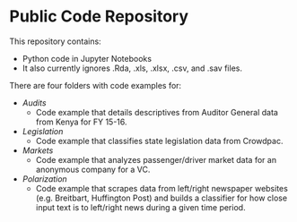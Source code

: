 # Public Code Repository

This repository contains:
- Python code in Jupyter Notebooks
- It also currently ignores .Rda, .xls, .xlsx, .csv, and .sav files.

There are four folders with code examples for:
- *Audits*
	- Code example that details descriptives from Auditor General data from Kenya for FY 15-16. 
- *Legislation*
	- Code example that classifies state legislation data from Crowdpac.
- *Markets*
	- Code example that analyzes passenger/driver market data for an anonymous company for a VC.
- *Polarization*
	- Code example that scrapes data from left/right newspaper websites (e.g. Breitbart, Huffington Post) and builds a classifier for how close input text is to left/right news during a given time period.  


